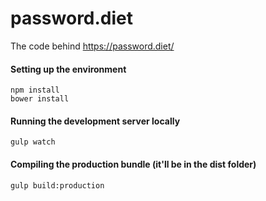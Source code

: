 # password.diet
The code behind https://password.diet/

#### Setting up the environment
```
npm install
bower install
```

#### Running the development server locally
```
gulp watch
```

#### Compiling the production bundle (it'll be in the dist folder)
```
gulp build:production
```

